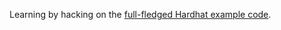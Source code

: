Learning by hacking on the [full-fledged Hardhat example code](https://github.com/NomicFoundation/hardhat-boilerplate).
